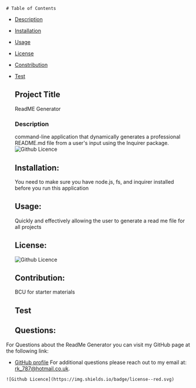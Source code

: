 
    # Table of Contents
   
  - [Description](#description)
  - [Installation](#installation)
  - [Usage](#usage)
  - [License](#license)
  - [Constribution](#contribution)
  - [Test](#test)

    ## Project Title 

    ReadME Generator 

    ### Description

    command-line application that dynamically generates a professional README.md file from a user's input using the Inquirer package.
    ![Github Licence](https://img.shields.io/badge/license--red.svg)

    ## Installation:

    You need to make sure you have node.js, fs, and inquirer installed before you run this application

    ## Usage:
    Quickly and effectively allowing the user to generate a read me file for all projects

    ## License:
    ![Github Licence](https://img.shields.io/badge/license--red.svg)

    ## Contribution:

    BCU for starter materials

    ## Test

    

    ## Questions:
   For Questions about the ReadMe Generator you can visit my GitHub page at the following link:
   - [GitHub profile](https://github.com/Nikstar-1undefined)
   For additional questions please reach out to my email at: rk_787@hotmail.co.uk.






    ![Github Licence](https://img.shields.io/badge/license--red.svg)
    